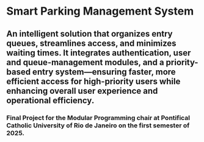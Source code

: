 # **Smart Parking Management System**

## An intelligent solution that organizes entry queues, streamlines access, and minimizes waiting times. It integrates authentication, user and queue-management modules, and a priority-based entry system—ensuring faster, more efficient access for high-priority users while enhancing overall user experience and operational efficiency.

### Final Project for the Modular Programming chair at Pontifical Catholic University of Rio de Janeiro on the first semester of 2025.